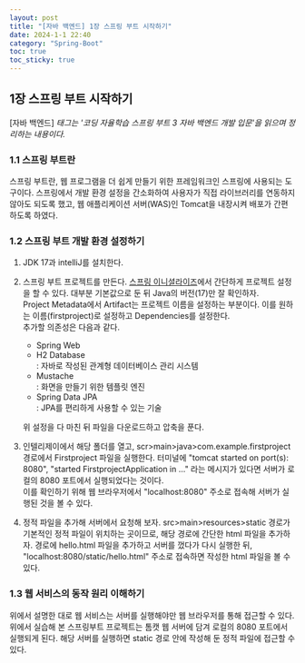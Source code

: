```yaml
---
layout: post
title: "[자바 백엔드] 1장 스프링 부트 시작하기"
date: 2024-1-1 22:40
category: "Spring-Boot"
toc: true
toc_sticky: true
---
```

## 1장 스프링 부트 시작하기
[자바 백엔드] *태그는 '코딩 자율학습 스프링 부트 3 자바 백엔드 개발 입문'을 읽으며 정리하는 내용이다.*

### 1.1 스프링 부트란
스프링 부트란, 웹 프로그램을 더 쉽게 만들기 위한 프레임워크인 스프링에 사용되는 도구이다. 스프링에서 개발 환경 설정을 간소화하여 사용자가 직접 라이브러리를 연동하지 않아도 되도록 했고, 웹 애플리케이션 서버(WAS)인 Tomcat을 내장시켜 배포가 간편하도록 하였다. 

### 1.2 스프링 부트 개발 환경 설정하기
1. JDK 17과 intelliJ를 설치한다. 
2. 스프링 부트 프로젝트를 만든다. [스프링 이니셜라이즈](https://start.spring.io)에서 간단하게 프로젝트 설정을 할 수 있다. 
대부분 기본값으로 둔 뒤 Java의 버전(17)만 잘 확인하자.  
Project Metadata에서 Artifact는 프로젝트 이름을 설정하는 부분이다. 이를 원하는 이름(firstproject)로 설정하고 Dependencies를 설정한다.  
추가할 의존성은 다음과 같다. 
    - Spring Web  
    - H2 Database  
: 자바로 작성된 관계형 데이터베이스 관리 시스템
    - Mustache  
: 화면을 만들기 위한 템플릿 엔진
    - Spring Data JPA  
: JPA를 편리하게 사용할 수 있는 기술  

    위 설정을 다 마친 뒤 파일을 다운로드하고 압축을 푼다. 

3. 인텔리제이에서 해당 폴더를 열고, scr>main>java>com.example.firstproject 경로에서 Firstproject 파일을 실행한다. 터미널에 "tomcat started on port(s): 8080", "started FirstprojectApplication in ..." 라는 메시지가 있다면 서버가 로컬의 8080 포트에서 실행되었다는 것이다.   
이를 확인하기 위해 웹 브라우저에서 "localhost:8080" 주소로 접속해 서버가 실행된 것을 볼 수 있다. 
4. 정적 파일을 추가해 서버에서 요청해 보자. src>main>resources>static 경로가 기본적인 정적 파일이 위치하는 곳이므로, 해당 경로에 간단한 html 파일을 추가하자. 경로에 hello.html 파일을 추가하고 서버를 껐다가 다시 실행한 뒤, "localhost:8080/static/hello.html" 주소로 접속하면 작성한 html 파일을 볼 수 있다. 

### 1.3 웹 서비스의 동작 원리 이해하기
위에서 설명한 대로 웹 서비스는 서버를 실행해야만 웹 브라우저를 통해 접근할 수 있다. 위에서 실습해 본 스프링부트 프로젝트는 톰캣 웹 서버에 담겨 로컬의 8080 포트에서 실행되게 된다. 해당 서버를 실행하면 static 경로 안에 작성해 둔 정적 파일에 접근할 수 있다. 